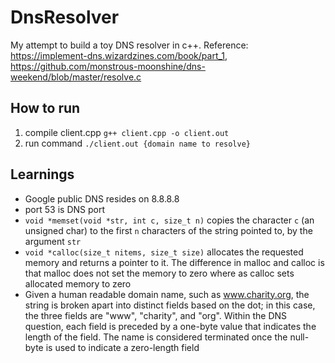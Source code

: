 # DnsResolver

My attempt to build a toy DNS resolver in c++. Reference: https://implement-dns.wizardzines.com/book/part_1, https://github.com/monstrous-moonshine/dns-weekend/blob/master/resolve.c

## How to run

1. compile client.cpp `g++ client.cpp -o client.out`
2. run command `./client.out {domain name to resolve}`

## Learnings

- Google public DNS resides on 8.8.8.8
- port 53 is DNS port
- `void *memset(void *str, int c, size_t n)` copies the character `c` (an unsigned char) to the first `n` characters of the string pointed to, by the argument `str`
- `void *calloc(size_t nitems, size_t size)` allocates the requested memory and returns a pointer to it. The difference in malloc and calloc is that malloc does not set the memory to zero where as calloc sets allocated memory to zero
- Given a human readable domain name, such as www.charity.org, the string is broken apart into distinct fields based on the dot; in this case, the three fields are "www", "charity", and "org". Within the DNS question, each field is preceded by a one-byte value that indicates the length of the field. The name is considered terminated once the null-byte is used to indicate a zero-length field
